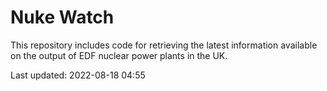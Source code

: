 # Nuke Watch

This repository includes code for retrieving the latest information available on the output of EDF nuclear power plants in the UK.

Last updated: 2022-08-18 04:55